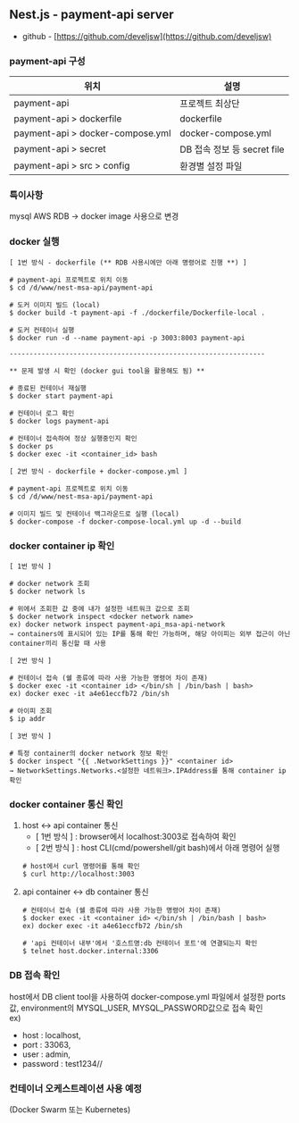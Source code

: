 
## Nest.js - payment-api server
- github - [https://github.com/develjsw](https://github.com/develjsw)

### payment-api 구성

| 위치                        | 설명                                |
|---------------------------|--------------------------------------|
| payment-api                | 프로젝트 최상단                         |
| payment-api > dockerfile   | dockerfile                           |
| payment-api > docker-compose.yml | docker-compose.yml |
| payment-api > secret       | DB 접속 정보 등 secret file            |
| payment-api > src > config | 환경별 설정 파일                          |

### 특이사항

mysql AWS RDB → docker image 사용으로 변경

### docker 실행
~~~
[ 1번 방식 - dockerfile (** RDB 사용시에만 아래 명령어로 진행 **) ]

# payment-api 프로젝트로 위치 이동
$ cd /d/www/nest-msa-api/payment-api

# 도커 이미지 빌드 (local)
$ docker build -t payment-api -f ./dockerfile/Dockerfile-local .

# 도커 컨테이너 실행
$ docker run -d --name payment-api -p 3003:8003 payment-api

----------------------------------------------------------------

** 문제 발생 시 확인 (docker gui tool을 활용해도 됨) **

# 종료된 컨테이너 재실행
$ docker start payment-api

# 컨테이너 로그 확인 
$ docker logs payment-api

# 컨테이너 접속하여 정상 실행중인지 확인
$ docker ps
$ docker exec -it <container_id> bash
~~~

~~~
[ 2번 방식 - dockerfile + docker-compose.yml ]

# payment-api 프로젝트로 위치 이동
$ cd /d/www/nest-msa-api/payment-api

# 이미지 빌드 및 컨테이너 백그라운드로 실행 (local)
$ docker-compose -f docker-compose-local.yml up -d --build
~~~

### docker container ip 확인
~~~
[ 1번 방식 ]

# docker network 조회
$ docker network ls

# 위에서 조회한 값 중에 내가 설정한 네트워크 값으로 조회
$ docker network inspect <docker network name>
ex) docker network inspect payment-api_msa-api-network
→ containers에 표시되어 있는 IP를 통해 확인 가능하며, 해당 아이피는 외부 접근이 아닌 container끼리 통신할 때 사용
~~~
~~~
[ 2번 방식 ]

# 컨테이너 접속 (쉘 종류에 따라 사용 가능한 명령어 차이 존재)
$ docker exec -it <container id> </bin/sh | /bin/bash | bash>
ex) docker exec -it a4e61eccfb72 /bin/sh

# 아이피 조회
$ ip addr
~~~
~~~
[ 3번 방식 ]

# 특정 container의 docker network 정보 확인
$ docker inspect "{{ .NetworkSettings }}" <container id>
→ NetworkSettings.Networks.<설정한 네트워크>.IPAddress를 통해 container ip 확인
~~~

### docker container 통신 확인
1. host ↔ api container 통신
   - [ 1번 방식 ] : browser에서 localhost:3003로 접속하여 확인 
   - [ 2번 방식 ] : host CLI(cmd/powershell/git bash)에서 아래 명령어 실행 
   ~~~
   # host에서 curl 명령어를 통해 확인
   $ curl http://localhost:3003
   ~~~ 
2. api container ↔ db container 통신
   ~~~
   # 컨테이너 접속 (쉘 종류에 따라 사용 가능한 명령어 차이 존재)
   $ docker exec -it <container id> </bin/sh | /bin/bash | bash>
   ex) docker exec -it a4e61eccfb72 /bin/sh
   
   # 'api 컨테이너 내부'에서 '호스트명:db 컨테이너 포트'에 연결되는지 확인
   $ telnet host.docker.internal:3306
   ~~~

### DB 접속 확인
host에서 DB client tool을 사용하여 docker-compose.yml 파일에서 설정한 ports 값, environment의 MYSQL_USER, MYSQL_PASSWORD값으로 접속 확인   
ex)
- host : localhost,
- port : 33063,
- user : admin,
- password : test1234//
   
### 컨테이너 오케스트레이션 사용 예정
(Docker Swarm 또는 Kubernetes)